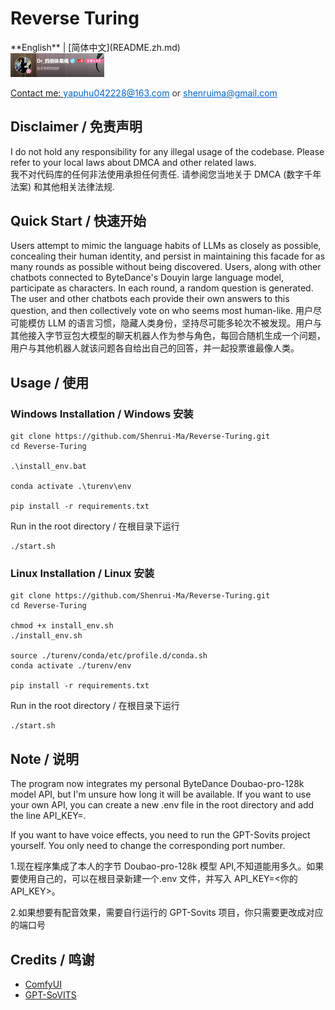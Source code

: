 # Reverse Turing

<div>
**English** | [简体中文](README.zh.md)  <br>
<a target="_blank" href="https://space.bilibili.com/12595237?spm_id_from=333.1007.0.0">
<img alt="bilibili_acount" src="webui\public\images\bilibili_acount.png" style="width: 150px;"/>
 <p style="font-size: 14px; color: #333;">Contact me: <a href="mailto:yapuhu042228@163.com" style="color: #0066cc;">yapuhu042228@163.com</a> or <a href="mailto:shenruima@gmail.com" style="color: #0066cc;">shenruima@gmail.com</a></p>
</a>
</div>

## Disclaimer / 免责声明

I do not hold any responsibility for any illegal usage of the codebase. Please refer to your local laws about DMCA and other related laws.  
我不对代码库的任何非法使用承担任何责任. 请参阅您当地关于 DMCA (数字千年法案) 和其他相关法律法规.

## Quick Start / 快速开始

Users attempt to mimic the language habits of LLMs as closely as possible, concealing their human identity, and persist in maintaining this facade for as many rounds as possible without being discovered. Users, along with other chatbots connected to ByteDance's Douyin large language model, participate as characters. In each round, a random question is generated. The user and other chatbots each provide their own answers to this question, and then collectively vote on who seems most human-like.
用户尽可能模仿 LLM 的语言习惯，隐藏人类身份，坚持尽可能多轮次不被发现。用户与其他接入字节豆包大模型的聊天机器人作为参与角色，每回合随机生成一个问题，用户与其他机器人就该问题各自给出自己的回答，并一起投票谁最像人类。

## Usage / 使用

### Windows Installation / Windows 安装

```
git clone https://github.com/Shenrui-Ma/Reverse-Turing.git
cd Reverse-Turing

.\install_env.bat

conda activate .\turenv\env

pip install -r requirements.txt

```

Run in the root directory / 在根目录下运行

```
./start.sh
```

### Linux Installation / Linux 安装

```
git clone https://github.com/Shenrui-Ma/Reverse-Turing.git
cd Reverse-Turing

chmod +x install_env.sh
./install_env.sh

source ./turenv/conda/etc/profile.d/conda.sh
conda activate ./turenv/env

pip install -r requirements.txt

```

Run in the root directory / 在根目录下运行

```
./start.sh
```

## Note / 说明

The program now integrates my personal ByteDance Doubao-pro-128k model API, but I'm unsure how long it will be available. If you want to use your own API, you can create a new .env file in the root directory and add the line API_KEY=<your API_KEY>.

If you want to have voice effects, you need to run the GPT-Sovits project yourself. You only need to change the corresponding port number.

1.现在程序集成了本人的字节 Doubao-pro-128k 模型 API,不知道能用多久。如果要使用自己的，可以在根目录新建一个.env 文件，并写入 API_KEY=<你的 API_KEY>。

2.如果想要有配音效果，需要自行运行的 GPT-Sovits 项目，你只需要更改成对应的端口号

## Credits / 鸣谢

- [ComfyUI](https://github.com/comfyanonymous/ComfyUI)
- [GPT-SoVITS](https://github.com/RVC-Boss/GPT-SoVITS)
